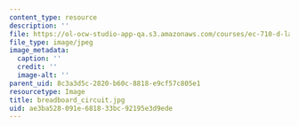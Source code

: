 ```yaml
---
content_type: resource
description: ''
file: https://ol-ocw-studio-app-qa.s3.amazonaws.com/courses/ec-710-d-lab-medical-technologies-for-the-developing-world-spring-2010/ae3ba528091e681833bc92195e3d9ede_breadboard_circuit.jpg
file_type: image/jpeg
image_metadata:
  caption: ''
  credit: ''
  image-alt: ''
parent_uid: 8c3a3d5c-2820-b60c-8818-e9cf57c805e1
resourcetype: Image
title: breadboard_circuit.jpg
uid: ae3ba528-091e-6818-33bc-92195e3d9ede
---
```

